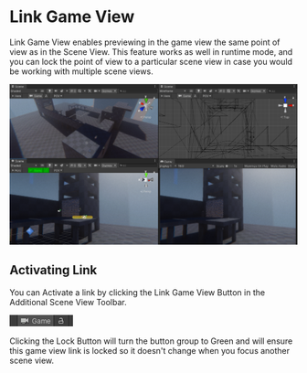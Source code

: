 # Link Game View

Link Game View enables previewing in the game view the same point of view as in the Scene View. This feature works as well in runtime mode, and you can lock the point of view to a particular scene view in case you would be working with multiple scene views.

![Link Game View](images/game-view-link.png)

## Activating Link

You can Activate a link by clicking the Link Game View Button in the Additional Scene View Toolbar.

![](images/game-view-link-buttons.png)

Clicking the Lock Button will turn the button group to Green and will ensure this game view  link is locked so it doesn't change when you focus another scene view.